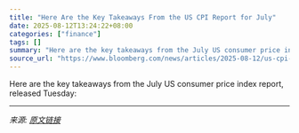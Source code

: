 ```yaml
---
title: "Here Are the Key Takeaways From the US CPI Report for July"
date: 2025-08-12T13:24:22+08:00
categories: ["finance"]
tags: []
summary: "Here are the key takeaways from the July US consumer price index report, released Tuesday:"
source_url: "https://www.bloomberg.com/news/articles/2025-08-12/us-cpi-report-july-2025-key-takeaways-on-inflation-consumer-price-index"
---
```


Here are the key takeaways from the July US consumer price index report, released Tuesday:

---

*来源: [原文链接](https://www.bloomberg.com/news/articles/2025-08-12/us-cpi-report-july-2025-key-takeaways-on-inflation-consumer-price-index)*
